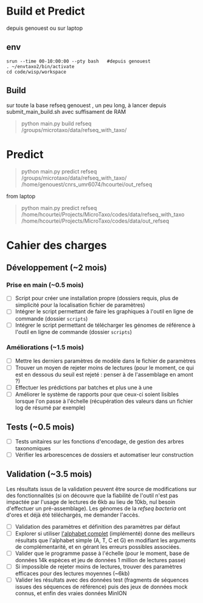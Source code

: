 # Build et Predict
depuis genouest ou sur laptop
## env
```
srun --time 00-10:00:00 --pty bash   #depuis genouest
. ~/envtaxo2/bin/activate
cd code/wisp/workspace
```

## Build 
sur toute la base refseq genouest , un peu long, à lancer depuis submit_main_build.sh avec suffisament de RAM

> python main.py build refseq /groups/microtaxo/data/refseq_with_taxo/

# Predict
> python main.py predict refseq /groups/microtaxo/data/refseq_with_taxo/ /home/genouest/cnrs_umr6074/hcourtei/out_refseq

from laptop
> python main.py predict refseq /home/hcourtei/Projects/MicroTaxo/codes/data/refseq_with_taxo /home/hcourtei/Projects/MicroTaxo/codes/data/out_refseq



# Cahier des charges

## Développement (~2 mois)

### Prise en main (~0.5 mois)

- [ ] Script pour créer une installation propre (dossiers requis, plus de simplicité pour la localisation fichier de paramètres)
- [ ] Intégrer le script permettant de faire les graphiques à l'outil en ligne de commande (dossier `scripts`)
- [ ] Intégrer le script permettant de télécharger les génomes de référence à l'outil en ligne de commande (dossier `scripts`)

### Améliorations (~1.5 mois)

- [ ] Mettre les derniers paramètres de modèle dans le fichier de paramètres
- [ ] Trouver un moyen de rejeter moins de lectures (pour le moment, ce qui est en dessous du seuil est rejeté : penser à de l'assemblage en amont ?)
- [ ] Effectuer les prédictions par batches et plus une à une
- [ ] Améliorer le système de rapports pour que ceux-ci soient lisibles lorsque l'on passe à l'échelle (récupération des valeurs dans un fichier log de résumé par exemple)

## Tests (~0.5 mois)

- [ ] Tests unitaires sur les fonctions d'encodage, de gestion des arbres taxonomiques
- [ ] Vérifier les arborescences de dossiers et automatiser leur construction

## Validation (~3.5 mois)

Les résultats issus de la validation peuvent être source de modifications sur des fonctionnalités (si on découvre que la fiabilité de l'outil n'est pas impactée par l'usage de lectures de 6kb au lieu de 10kb, nul besoin d'effectuer un pré-assemblage). Les génomes de la *refseq bacteria* ont d'ores et déjà été téléchargés, me demander l'accès.

- [ ] Validation des paramètres et définition des paramètres par défaut
- [ ] Explorer si utiliser [l'alphabet complet](https://international.neb.com/tools-and-resources/usage-guidelines/single-letter-codes) (implémenté) donne des meilleurs résultats que l'alphabet simple (A, T, C et G) en modifiant les arguments de complémentarité, et en gérant les erreurs possibles associées.
- [ ] Valider que le programme passe à l'échelle (pour le moment, base de données 14k espèces et jeu de données 1 million de lectures passe)
- [ ] Si impossible de rejeter moins de lectures, trouver des paramètres efficaces pour des lectures moyennes (~6kb)
- [ ] Valider les résultats avec des données test (fragments de séquences issues des séquences de référence) puis des jeux de données mock connus, et enfin des vraies données MinION
